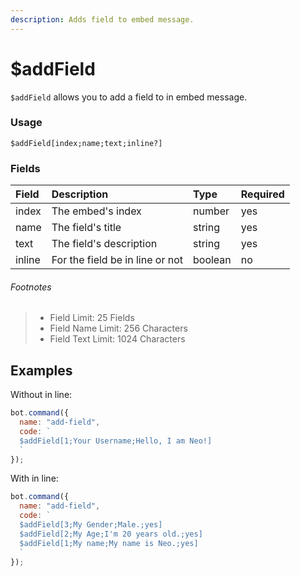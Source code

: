 ```yaml
---
description: Adds field to embed message.
---
```


# $addField

`$addField` allows you to add a field to in embed message.

### Usage

```
$addField[index;name;text;inline?]
```

### Fields

| Field | Description | Type | Required |
| :--- | :--- | :--- | :--- |
| index | The embed's index | number | yes |
| name | The field's title | string | yes |
| text | The field's description | string | yes |
| inline | For the field be in line or not | boolean | no |

###### Footnotes
> * Field Limit: 25 Fields
> * Field Name Limit: 256 Characters
> * Field Text Limit: 1024 Characters

## Examples

Without in line:

```javascript
bot.command({
  name: "add-field",
  code: `
  $addField[1;Your Username;Hello, I am Neo!]
  `
});
```

With in line:

```javascript
bot.command({
  name: "add-field",
  code: `
  $addField[3;My Gender;Male.;yes]
  $addField[2;My Age;I'm 20 years old.;yes]
  $addField[1;My name;My name is Neo.;yes]
  `
});
```
